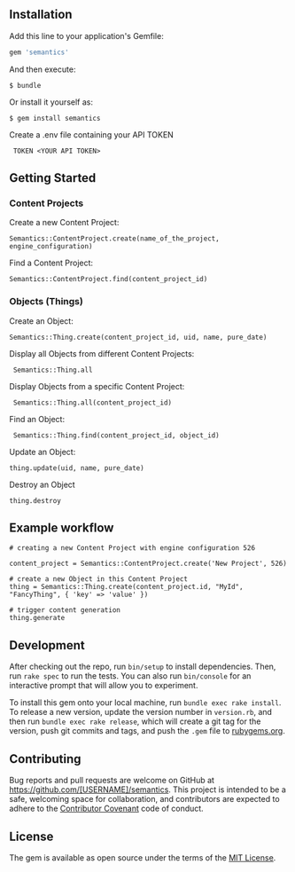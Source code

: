 ## Installation

Add this line to your application's Gemfile:

```ruby
gem 'semantics'
```

And then execute:

    $ bundle

Or install it yourself as:

    $ gem install semantics
    
    
Create a .env file containing your API TOKEN

``` TOKEN <YOUR API TOKEN>```

## Getting Started


### Content Projects

Create a new Content Project:

``` Semantics::ContentProject.create(name_of_the_project, engine_configuration) ```

Find a Content Project:

``` Semantics::ContentProject.find(content_project_id) ```

### Objects (Things)

Create an Object:

``` Semantics::Thing.create(content_project_id, uid, name, pure_date) ```

Display all Objects from different Content Projects:

```  Semantics::Thing.all ``` 

Display Objects from a specific Content Project:

```  Semantics::Thing.all(content_project_id) ``` 

Find an Object:

```  Semantics::Thing.find(content_project_id, object_id) ``` 

Update an Object:

``` thing.update(uid, name, pure_date) ``` 

Destroy an Object 

``` thing.destroy ```

## Example workflow


``` 
# creating a new Content Project with engine configuration 526

content_project = Semantics::ContentProject.create('New Project', 526)

# create a new Object in this Content Project
thing = Semantics::Thing.create(content_project.id, "MyId", "FancyThing", { 'key' => 'value' })

# trigger content generation
thing.generate
``` 

## Development

After checking out the repo, run `bin/setup` to install dependencies. Then, run `rake spec` to run the tests. You can also run `bin/console` for an interactive prompt that will allow you to experiment.

To install this gem onto your local machine, run `bundle exec rake install`. To release a new version, update the version number in `version.rb`, and then run `bundle exec rake release`, which will create a git tag for the version, push git commits and tags, and push the `.gem` file to [rubygems.org](https://rubygems.org).

## Contributing

Bug reports and pull requests are welcome on GitHub at https://github.com/[USERNAME]/semantics. This project is intended to be a safe, welcoming space for collaboration, and contributors are expected to adhere to the [Contributor Covenant](http://contributor-covenant.org) code of conduct.


## License

The gem is available as open source under the terms of the [MIT License](http://opensource.org/licenses/MIT).

